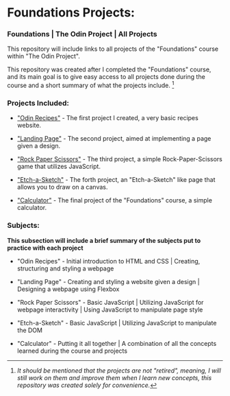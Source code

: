 # Foundations Projects:

### Foundations | The Odin Project | All Projects

This repository will include links to all projects of the "Foundations" course within "The Odin Project".

This repository was created after I completed the "Foundations" course, and its main goal is to give easy access to all projects done during the course and a short summary of what the projects include. [^1]

### Projects Included:

- ["Odin Recipes"](https://github.com/Dur4nt3/odin_recipes) - The first project I created, a very basic recipes website.

- ["Landing Page"](https://github.com/Dur4nt3/odin_landing) - The second project, aimed at implementing a page given a design.

- ["Rock Paper Scissors"](https://github.com/Dur4nt3/rps_project) - The third project, a simple Rock-Paper-Scissors game that utilizes JavaScript.

- ["Etch-a-Sketch"](https://github.com/Dur4nt3/eas_project) - The forth project, an "Etch-a-Sketch" like page that allows you to draw on a canvas.

- ["Calculator"](https://github.com/Dur4nt3/calc_project) - The final project of the "Foundations" course, a simple calculator.
 
### Subjects:

**This subsection will include a brief summary of the subjects put to practice with each project**

- "Odin Recipes" - Initial introduction to HTML and CSS | Creating, structuring and styling a webpage

- "Landing Page" - Creating and styling a website given a design | Designing a webpage using Flexbox

- "Rock Paper Scissors" - Basic JavaScript | Utilizing JavaScript for webpage interactivity | Using JavaScript to manipulate page style

- "Etch-a-Sketch" - Basic JavaScript | Utilizing JavaScript to manipulate the DOM

- "Calculator" - Putting it all together | A combination of all the concepts learned during the course and projects

[^1]: *It should be mentioned that the projects are not "retired", meaning, I will still work on them and improve them when I learn new concepts, this repository was created solely for convenience.*
